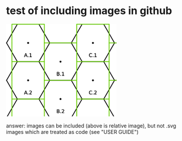 # test of including images in github

![hexes overlaid with bricks](docs/images/hexmap_extension_trim.png?raw=true "Title")

answer: images can be included (above is relative image), but not .svg images which are treated as code (see "USER GUIDE")